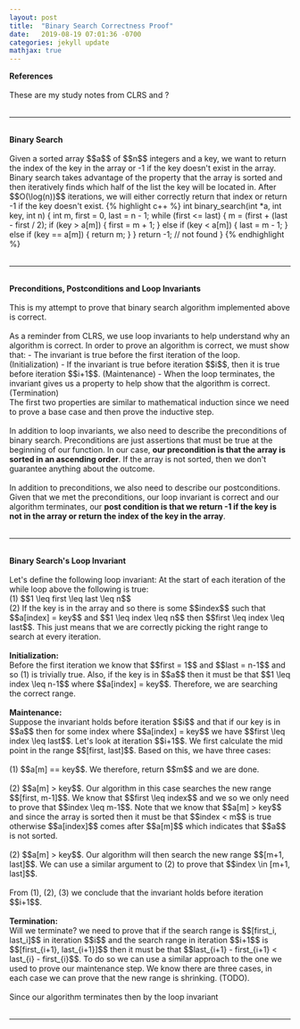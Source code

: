 ```yaml
---
layout: post
title:  "Binary Search Correctness Proof"
date:   2019-08-19 07:01:36 -0700
categories: jekyll update
mathjax: true
---
```


<b>References</b>
<br>
<br>
These are my study notes from CLRS and ?
<br>
<br>
<hr>
<!------------------------------------------------------------------------------------>
<br>
<b>Binary Search</b>
<br>
<br>
Given a sorted array $$a$$ of $$n$$ integers and a key, we want to return the index of the key in the array or -1 if the key doesn't exist in the array. Binary search takes advantage of the property that the array is sorted and then iteratively finds which half of the list the key will be located in. After $$O(\log(n))$$ iterations, we will either correctly return that index or return -1 if the key doesn't exist.
{% highlight c++ %}
int binary_search(int *a, int key, int n) {
    int m, first = 0, last = n - 1;
    while (first <= last) {
        m = (first + (last - first / 2);
        if (key > a[m]) {
            first = m + 1;
        } else if (key < a[m]) {
            last = m - 1;
        } else if (key == a[m]) {
            return m;
        }
    }
    return -1; // not found
}
{% endhighlight %}
<br>
<br>
<hr>
<!------------------------------------------------------------------------------------>
<br>
<b>Preconditions, Postconditions and Loop Invariants</b>
<br>
<br>
This is my attempt to prove that binary search algorithm implemented above is correct.
<br><br>
As a reminder from CLRS, we use loop invariants to help understand why an algorithm is correct. In order to prove an algorithm is correct, we must show that:
- The invariant is true before the first iteration of the loop. (Initialization)
- If the invariant is true before iteration $$i$$, then it is true before iteration $$i+1$$. (Maintenance)
- When the loop terminates, the invariant gives us a property to help show that the algorithm is correct. (Termination)

<br>
The first two properties are similar to mathematical induction since we need to prove a base case and then prove the inductive step.
<br>
<br>
In addition to loop invariants, we also need to describe the preconditions of binary search. Preconditions are just assertions that must be true at the beginning of our function. In our case, <b>our precondition is that the array is sorted in an ascending order</b>. If the array is not sorted, then we don't guarantee anything about the outcome.
<br>
<br>
In addition to preconditions, we also need to describe our postconditions. Given that we met the preconditions, our loop invariant is correct and our algorithm terminates, our <b>post condition is that we return -1 if the key is not in the array or return the index of the key in the array</b>.
<br>
<br>
<hr>
<!------------------------------------------------------------------------------------>
<br>
<b>Binary Search's Loop Invariant</b>
<br>
<br>
Let's define the following loop invariant: At the start of each iteration of the while loop above the following is true: <br>
(1) $$1 \leq first \leq last \leq n$$<br>
(2) If the key is in the array and so there is some $$index$$ such that $$a[index] = key$$ and $$1 \leq index \leq n$$ then $$first \leq index \leq last$$. This just means that we are correctly picking the right range to search at every iteration.
<br>
<br>
<b>Initialization:</b>
<br>
Before the first iteration we know that $$first = 1$$ and $$last = n-1$$ and so (1) is trivially true. Also, if the key is in $$a$$ then it must be that $$1 \leq index \leq n-1$$ where $$a[index] = key$$. Therefore, we are searching the correct range.
<br>
<br>
<b>Maintenance:</b>
<br>
Suppose the invariant holds before iteration $$i$$ and that if our key is in $$a$$ then for some index where $$a[index] = key$$ we have $$first \leq index \leq last$$. Let's look at iteration $$i+1$$. We first calculate the mid point in the range $$[first, last]$$. Based on this, we have three cases: 
<br>
<br>
(1) $$a[m] == key$$. We therefore, return $$m$$ and we are done. 
<br>
<br>
(2) $$a[m] > key$$. Our algorithm in this case searches the new range $$[first, m-1]$$. We know that $$first \leq index$$ and we so we only need to prove that $$index \leq m-1$$. Note that we know that $$a[m] > key$$ and since the array is sorted then it must be that $$index < m$$ is true otherwise $$a[index]$$ comes after $$a[m]$$ which indicates that $$a$$ is not sorted.
<br>
<br>
(2) $$a[m] > key$$. Our algorithm will then search the new range $$[m+1, last]$$. We can use a similar argument to (2) to prove that $$index \in [m+1, last]$$.
<br>
<br>
From (1), (2), (3) we conclude that the invariant holds before iteration $$i+1$$. 
<br>
<br>
<b>Termination:</b>
<br>
Will we terminate? we need to prove that if the search range is $$[first_i, last_i]$$ in iteration $$i$$ and the search range in iteration $$i+1$$ is $$[first_{i+1}, last_{i+1}]$$ then it must be that $$last_{i+1} - first_{i+1} < last_{i} - first_{i}$$. To do so we can use a similar approach to the one we used to prove our maintenance step. We know there are three cases, in each case we can prove that the new range is shrinking. (TODO).
<br>
<br>
Since our algorithm terminates then by the loop invariant 

<br>
<br>
<hr>
<!------------------------------------------------------------------------------------>
<br>
<br>


